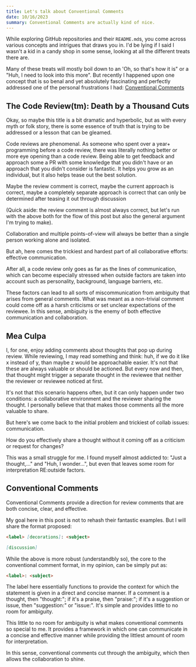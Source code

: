 ```yaml
---
title: Let's talk about Conventional Comments
date: 10/16/2023
summary: Conventional Comments are actually kind of nice.
---
```


While exploring GitHub repositories and their `README.md`s, you come across various concepts and
intrigues that draws you in. I'd be lying if I said I wasn't a kid in a candy shop in some sense,
looking at all the different treats there are.

Many of these treats will mostly boil down to an 'Oh, so that's how it is" or a "Huh, I need to look into
this more". But recently I happened upon one concept that is so benal and yet absolutely fascinating
and perfectly addressed one of the personal frustrations I had: [Conventional Comments](https://conventionalcomments.org/)

## The Code Review(tm): Death by a Thousand Cuts

Okay, so maybe this title is a bit dramatic and hyperbolic, but as with every myth or folk story, there is some
essence of truth that is trying to be addressed or a lesson that can be gleamed.

Code reviews are phenomenal. As someone who spent over a year+ programming before a code review, there was
literally nothing better or more eye opening than a code review. Being able to get feedback and approach some
a PR with some knowledge that you didn't have or an approach that you didn't consider is fantastic. It helps
you grow as an individual, but it also helps tease out the best solution.

Maybe the review comment is correct, maybe the current approach is correct, maybe a completely separate
approach is correct that can only be determined after teasing it out through discussion

(Quick aside: the review comment is almost always correct, but let's run with the above both for the flow of
this post but also the general argument I'm trying to make).

Collaboration and multiple points-of-view will always be better than a single person working alone and isolated.

But ah, here comes the trickiest and hardest part of all collaborative efforts: effective communication.

After all, a code review only goes as far as the lines of communication, which can become especially stressed
when outside factors are taken into account such as personality, background, language barriers, etc.

These factors can lead to all sorts of miscommunication from ambiguity that arises from general comments. What
was meant as a non-trivial comment could come off as a harsh criticisms or set unclear expectations of the
reviewee. In this sense, ambiguity is the enemy of both effective communication and collaboration.

## Mea Culpa

I, for one, enjoy adding comments about thoughts that pop up during review. While reviewing, I may read something and
think: huh, if we do it like x instead of y, than maybe z would be approachable easier. It's not that these are always
valuable or should be actioned. But every now and then, that thought might trigger a separate thought in the reviewee
that neither the reviewer or reviewee noticed at first.

It's not that this scenario happens often, but it can only happen under two conditions: a collaborative environment and
the reviewer sharing the thought. I personally believe that that makes those comments all the more valuable to share.

But here's we come back to the initial problem and trickiest of collab issues: communication.

How do you effectively share a thought without it coming off as a criticism or request for changes?

This was a small struggle for me. I found myself almost addicted to: "Just a thought,..." and "Huh, I wonder...", but
even that leaves some room for interpretation RE:outside factors.

## Conventional Comments

Conventional Comments provide a direction for review comments that are both concise, clear, and effective.

My goal here in this post is not to rehash their fantastic examples. But I will share the format proposed:

```md
<label> [decorations]: <subject>

[discussion]
```

While the above is more robust (understandbly so), the core to the conventional comment format, in my
opinion, can be simply put as:

```md
<label>: <subject>
```

The label here essentially functions to provide the context for which the statement is given in a
direct and concise manner. If a comment is a thought, then "thought:"; if it's a praise, then "praise:";
if it's a suggestion or issue, then "suggestion:" or "issue:". It's simple and provides little to no room
for ambiguity.

This little to no room for ambiguity is what makes conventional comments so special to me. It provides a
framework in which one can communicate in a concise and effective manner while providing the littlest
amount of room for interpretation.

In this sense, conventional comments cut through the ambiguity, which then allows the collaboration to
shine.

